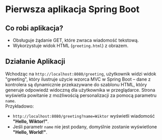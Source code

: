 # Pierwsza aplikacja Spring Boot

## Co robi aplikacja?
- Obsługuje żądanie GET, które zwraca wiadomość tekstową.
- Wykorzystuje widok HTML (`greeting.html`) z obrazem.

## Działanie Aplikacji
Wchodząc na `http://localhost:8080/greeting`, użytkownik widzi widok "greeting", który ilustruje użycie wzorca MVC w Spring Boot – dane z kontrolera są dynamicznie przekazywane do szablonu HTML, który generuje odpowiedź widoczną dla użytkownika w przeglądarce. Strona wyświetla powitanie z możliwością personalizacji za pomocą parametru `name`.  
   Przykładowo:  
   - `http://localhost:8080/greeting?name=Wiktor` wyświetli wiadomość **"Hello, Wiktor!"**.
   - Jeśli parametr `name` nie jest podany, domyślnie zostanie wyświetlone **"Hello, World!"**.

